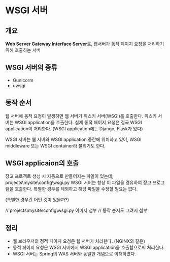 # WSGI 서버

## 개요
**Web Server Gateway Interface Server**로, 웹서버가 동적 페이지 요청을 처리하기 위해 호출하는 서버

## WSGI 서버의 종류
- Gunicorm
- uwsgi

## 동작 순서
웹 서버에 동적 요청이 발생하면 웹 서버가 위스키 서버(WSGI)를 호출한다.
위스키 서버는 WSGI application을 호출한다. 
실제 동적 페이지 요청은 결국 WSGI application이 처리한다. (WSGI application에는 Django, Flask가 있다)

WSGI 서버는 웹 서버와 WSGI application 중간에 위치하고 있어, WSGI middleware 또는 WSGI container라 불리기도 한다.

## WSGI applicaion의 호출
장고 프로젝트 생성 시 자동으로 만들어지는 파일이 있는데, projects\mysite\config\wsgi.py
WSGI 서버는 항상 이 파일을 경유하여 장고 프로그램을 호출한다. 
특별한 경우를 제외하고 해당 파일을 수정할 필요는 없다.

(특별한 경우란 어떤 것이 있을까?)

// projects\mysite\config\wsgi.py 이미지 첨부
// 동작 순서도 그려서 첨부

## 정리
- 웹 브라우저의 정적 페이지 요청은 웹 서버가 처리한다. (NGINX와 같은)
- 동적 페이지 요청은 WSGI 서버에서 WSGI application을 호출함으로써 처리한다.
- WSGI 서버는 Spring의 WAS 서버와 동일한 개념으로 이해하였다.
